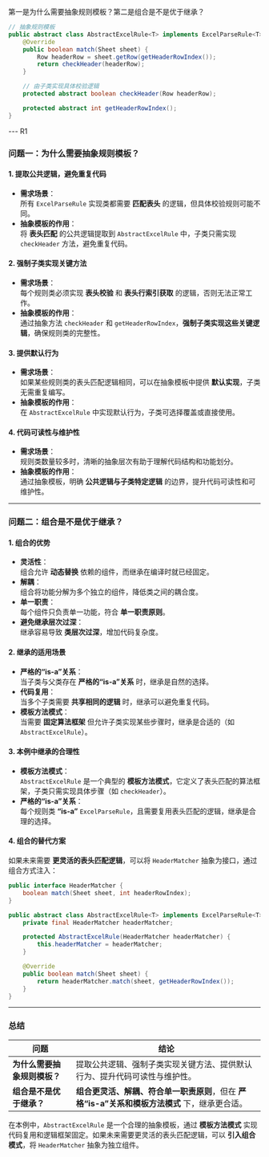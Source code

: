第一是为什么需要抽象规则模板？第二是组合是不是优于继承？

```java
// 抽象规则模板
public abstract class AbstractExcelRule<T> implements ExcelParseRule<T> {
    @Override
    public boolean match(Sheet sheet) {
        Row headerRow = sheet.getRow(getHeaderRowIndex());
        return checkHeader(headerRow);
    }

    // 由子类实现具体校验逻辑
    protected abstract boolean checkHeader(Row headerRow);

    protected abstract int getHeaderRowIndex();
}
```

--- R1

### **问题一：为什么需要抽象规则模板？**

#### **1. 提取公共逻辑，避免重复代码**

- **需求场景**：  
  所有 `ExcelParseRule` 实现类都需要 **匹配表头** 的逻辑，但具体校验规则可能不同。
- **抽象模板的作用**：  
  将 **表头匹配** 的公共逻辑提取到 `AbstractExcelRule` 中，子类只需实现 `checkHeader` 方法，避免重复代码。

#### **2. 强制子类实现关键方法**

- **需求场景**：  
  每个规则类必须实现 **表头校验** 和 **表头行索引获取** 的逻辑，否则无法正常工作。
- **抽象模板的作用**：  
  通过抽象方法 `checkHeader` 和 `getHeaderRowIndex`，**强制子类实现这些关键逻辑**，确保规则类的完整性。

#### **3. 提供默认行为**

- **需求场景**：  
  如果某些规则类的表头匹配逻辑相同，可以在抽象模板中提供 **默认实现**，子类无需重复编写。
- **抽象模板的作用**：  
  在 `AbstractExcelRule` 中实现默认行为，子类可选择覆盖或直接使用。

#### **4. 代码可读性与维护性**

- **需求场景**：  
  规则类数量较多时，清晰的抽象层次有助于理解代码结构和功能划分。
- **抽象模板的作用**：  
  通过抽象模板，明确 **公共逻辑与子类特定逻辑** 的边界，提升代码可读性和可维护性。

---

### **问题二：组合是不是优于继承？**

#### **1. 组合的优势**

- **灵活性**：  
  组合允许 **动态替换** 依赖的组件，而继承在编译时就已经固定。
- **解耦**：  
  组合将功能分解为多个独立的组件，降低类之间的耦合度。
- **单一职责**：  
  每个组件只负责单一功能，符合 **单一职责原则**。
- **避免继承层次过深**：  
  继承容易导致 **类层次过深**，增加代码复杂度。

#### **2. 继承的适用场景**

- **严格的“is-a”关系**：  
  当子类与父类存在 **严格的“is-a”关系** 时，继承是自然的选择。
- **代码复用**：  
  当多个子类需要 **共享相同的逻辑** 时，继承可以避免重复代码。
- **模板方法模式**：  
  当需要 **固定算法框架** 但允许子类实现某些步骤时，继承是合适的（如 `AbstractExcelRule`）。

#### **3. 本例中继承的合理性**

- **模板方法模式**：  
  `AbstractExcelRule` 是一个典型的 **模板方法模式**，它定义了表头匹配的算法框架，子类只需实现具体步骤（如 `checkHeader`）。
- **严格的“is-a”关系**：  
  每个规则类 **“is-a”** `ExcelParseRule`，且需要复用表头匹配的逻辑，继承是合理的选择。

#### **4. 组合的替代方案**

如果未来需要 **更灵活的表头匹配逻辑**，可以将 `HeaderMatcher` 抽象为接口，通过组合方式注入：

```java
public interface HeaderMatcher {
    boolean match(Sheet sheet, int headerRowIndex);
}

public abstract class AbstractExcelRule<T> implements ExcelParseRule<T> {
    private final HeaderMatcher headerMatcher;

    protected AbstractExcelRule(HeaderMatcher headerMatcher) {
        this.headerMatcher = headerMatcher;
    }

    @Override
    public boolean match(Sheet sheet) {
        return headerMatcher.match(sheet, getHeaderRowIndex());
    }
}
```

---

### **总结**

| **问题**                     | **结论**                                                                                       |
| ---------------------------- | ---------------------------------------------------------------------------------------------- |
| **为什么需要抽象规则模板？** | 提取公共逻辑、强制子类实现关键方法、提供默认行为、提升代码可读性与维护性。                     |
| **组合是不是优于继承？**     | **组合更灵活、解耦、符合单一职责原则**，但在 **严格“is-a”关系和模板方法模式** 下，继承更合适。 |

在本例中，`AbstractExcelRule` 是一个合理的抽象模板，通过 **模板方法模式** 实现代码复用和逻辑框架固定。如果未来需要更灵活的表头匹配逻辑，可以 **引入组合模式**，将 `HeaderMatcher` 抽象为独立组件。
